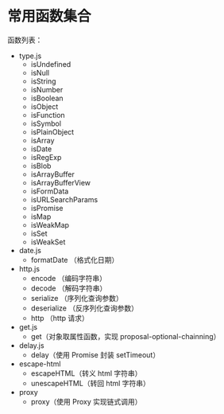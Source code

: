 # 常用函数集合

函数列表：
* type.js
  * isUndefined
  * isNull
  * isString
  * isNumber
  * isBoolean
  * isObject
  * isFunction
  * isSymbol
  * isPlainObject
  * isArray
  * isDate
  * isRegExp
  * isBlob
  * isArrayBuffer
  * isArrayBufferView
  * isFormData
  * isURLSearchParams
  * isPromise
  * isMap
  * isWeakMap
  * isSet
  * isWeakSet
* date.js
  * formatDate （格式化日期）
* http.js
  * encode （编码字符串）
  * decode （解码字符串）
  * serialize （序列化查询参数）
  * deserialize （反序列化查询参数）
  * http （http 请求）
* get.js
  * get（对象取属性函数，实现 proposal-optional-chainning）
* delay.js
  * delay（使用 Promise 封装  setTimeout）
* escape-html
  * escapeHTML（转义 html 字符串）
  * unescapeHTML（转回 html 字符串）
* proxy
  * proxy（使用 Proxy 实现链式调用）